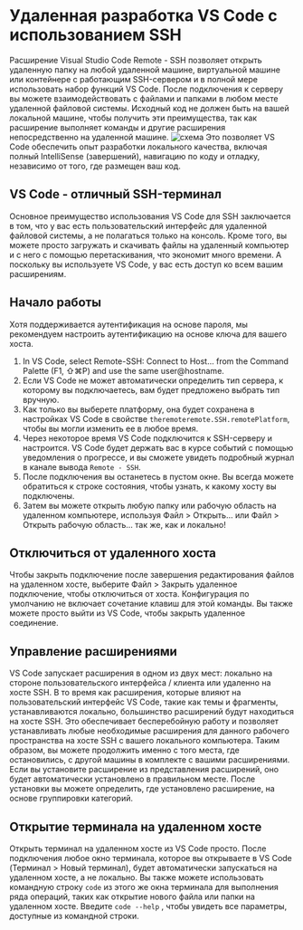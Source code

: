 # Удаленная разработка VS Code с использованием SSH
Расширение Visual Studio Code Remote - SSH позволяет открыть удаленную папку на любой удаленной машине, виртуальной машине или контейнере с работающим SSH-сервером и в полной мере использовать набор функций VS Code. После подключения к серверу вы можете взаимодействовать с файлами и папками в любом месте удаленной файловой системы.
Исходный код не должен быть на вашей локальной машине, чтобы получить эти преимущества, так как расширение выполняет команды и другие расширения непосредственно на удаленной машине.
![схема](https://code.visualstudio.com/assets/docs/remote/ssh/architecture-ssh.png)
Это позволяет VS Code обеспечить опыт разработки локального качества, включая полный IntelliSense (завершений), навигацию по коду и отладку, независимо от того, где размещен ваш код.

## VS Code - отличный SSH-терминал
Основное преимущество использования VS Code для SSH заключается в том, что у вас есть пользовательский интерфейс для удаленной файловой системы, а не полагаться только на консоль. Кроме того, вы можете просто загружать и скачивать файлы на удаленный компьютер и с него с помощью перетаскивания, что экономит много времени. А поскольку вы используете VS Code, у вас есть доступ ко всем вашим расширениям. 

## Начало работы
Хотя поддерживается аутентификация на основе пароля, мы рекомендуем настроить аутентификацию на основе ключа для вашего хоста.
1. In VS Code, select Remote-SSH: Connect to Host… from the Command Palette (F1, ⇧⌘P) and use the same user@hostname.
2. Если VS Code не может автоматически определить тип сервера, к которому вы подключаетесь, вам будет предложено выбрать тип вручную.
3. Как только вы выберете платформу, она будет сохранена в настройках VS Code в свойстве `theremoteremote.SSH.remotePlatform`, чтобы вы могли изменить ее в любое время.
4. Через некоторое время VS Code подключится к SSH-серверу и настроится. VS Code будет держать вас в курсе событий с помощью уведомления о прогрессе, и вы сможете увидеть подробный журнал в канале вывода `Remote - SSH`.
5. После подключения вы останетесь в пустом окне. Вы всегда можете обратиться к строке состояния, чтобы узнать, к какому хосту вы подключены.
6. Затем вы можете открыть любую папку или рабочую область на удаленном компьютере, используя Файл > Открыть… или Файл > Открыть рабочую область… так же, как и локально!

## Отключиться от удаленного хоста
Чтобы закрыть подключение после завершения редактирования файлов на удаленном хосте, выберите Файл > Закрыть удаленное подключение, чтобы отключиться от хоста. Конфигурация по умолчанию не включает сочетание клавиш для этой команды. Вы также можете просто выйти из VS Code, чтобы закрыть удаленное соединение.

## Управление расширениями
VS Code запускает расширения в одном из двух мест: локально на стороне пользовательского интерфейса / клиента или удаленно на хосте SSH. В то время как расширения, которые влияют на пользовательский интерфейс VS Code, такие как темы и фрагменты, устанавливаются локально, большинство расширений будут находиться на хосте SSH. Это обеспечивает бесперебойную работу и позволяет устанавливать любые необходимые расширения для данного рабочего пространства на хосте SSH с вашего локального компьютера. Таким образом, вы можете продолжить именно с того места, где остановились, с другой машины в комплекте с вашими расширениями.
Если вы установите расширение из представления расширений, оно будет автоматически установлено в правильном месте. После установки вы можете определить, где установлено расширение, на основе группировки категорий.

## Открытие терминала на удаленном хосте
Открыть терминал на удаленном хосте из VS Code просто. После подключения любое окно терминала, которое вы открываете в VS Code (Терминал > Новый терминал), будет автоматически запускаться на удаленном хосте, а не локально.
Вы также можете использовать командную строку `code` из этого же окна терминала для выполнения ряда операций, таких как открытие нового файла или папки на удаленном хосте. Введите `code --help` , чтобы увидеть все параметры, доступные из командной строки.
